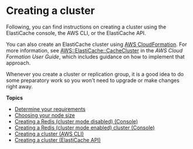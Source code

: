 # Creating a cluster<a name="Clusters.Create"></a>

Following, you can find instructions on creating a cluster using the ElastiCache console, the AWS CLI, or the ElastiCache API\.

You can also create an ElastiCache cluster using [AWS CloudFormation](https://docs.aws.amazon.com/AWSCloudFormation/latest/UserGuide/Welcome.html)\. For more information, see [ AWS::ElastiCache::CacheCluster](https://docs.aws.amazon.com/AWSCloudFormation/latest/UserGuide/aws-properties-elasticache-cache-cluster.html) in the *AWS Cloud Formation User Guide*, which includes guidance on how to implement that approach\.

Whenever you create a cluster or replication group, it is a good idea to do some preparatory work so you won't need to upgrade or make changes right away\.

**Topics**
+ [Determine your requirements](cluster-create-determine-requirements.md)
+ [Choosing your node size](nodes-select-size.md)
+ [Creating a Redis \(cluster mode disabled\) \(Console\)](Clusters.Create.CON.Redis.md)
+ [Creating a Redis \(cluster mode enabled\) cluster \(Console\)](Clusters.Create.CON.RedisCluster.md)
+ [Creating a cluster \(AWS CLI\)](Clusters.Create.CLI.md)
+ [Creating a cluster \(ElastiCache API\)](Clusters.Create.API.md)